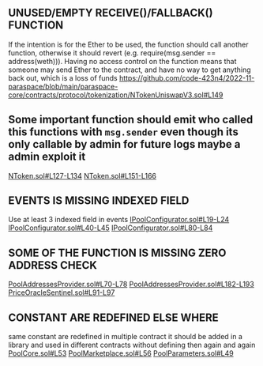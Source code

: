 ## UNUSED/EMPTY RECEIVE()/FALLBACK() FUNCTION
If the intention is for the Ether to be used, the function should call another function, otherwise it should revert (e.g. require(msg.sender == address(weth))). Having no access control on the function means that someone may send Ether to the contract, and have no way to get anything back out, which is a loss of funds 
https://github.com/code-423n4/2022-11-paraspace/blob/main/paraspace-core/contracts/protocol/tokenization/NTokenUniswapV3.sol#L149

## Some important function should emit who called this functions with `msg.sender` even though its only callable by admin for future logs maybe a admin exploit it 
[NToken.sol#L127-L134](https://github.com/code-423n4/2022-11-paraspace/blob/main/paraspace-core/contracts/protocol/tokenization/NToken.sol#L127-L134)
[NToken.sol#L151-L166](https://github.com/code-423n4/2022-11-paraspace/blob/main/paraspace-core/contracts/protocol/tokenization/NToken.sol#L151-L166)


## EVENTS IS MISSING INDEXED FIELD
Use at least 3 indexed field in events 
[IPoolConfigurator.sol#L19-L24](https://github.com/code-423n4/2022-11-paraspace/blob/main/paraspace-core/contracts/interfaces/IPoolConfigurator.sol#L19-L24)
[IPoolConfigurator.sol#L40-L45](https://github.com/code-423n4/2022-11-paraspace/blob/main/paraspace-core/contracts/interfaces/IPoolConfigurator.sol#L40-L45)
[IPoolConfigurator.sol#L80-L84](https://github.com/code-423n4/2022-11-paraspace/blob/main/paraspace-core/contracts/interfaces/IPoolConfigurator.sol#L80-L84)


## SOME OF THE FUNCTION IS MISSING ZERO ADDRESS CHECK
[PoolAddressesProvider.sol#L70-L78](https://github.com/code-423n4/2022-11-paraspace/blob/main/paraspace-core/contracts/protocol/configuration/PoolAddressesProvider.sol#L70-L78)
[PoolAddressesProvider.sol#L182-L193](https://github.com/code-423n4/2022-11-paraspace/blob/main/paraspace-core/contracts/protocol/configuration/PoolAddressesProvider.sol#L182-L193)
[PriceOracleSentinel.sol#L91-L97](https://github.com/code-423n4/2022-11-paraspace/blob/main/paraspace-core/contracts/protocol/configuration/PriceOracleSentinel.sol#L91-L97)


## CONSTANT ARE REDEFINED ELSE WHERE
same constant are redefined in multiple contract it should be added in a library and used in different contracts without defining then again and again
[PoolCore.sol#L53](https://github.com/code-423n4/2022-11-paraspace/blob/main/paraspace-core/contracts/protocol/pool/PoolCore.sol#L53)
[PoolMarketplace.sol#L56](https://github.com/code-423n4/2022-11-paraspace/blob/main/paraspace-core/contracts/protocol/pool/PoolMarketplace.sol#L56)
[PoolParameters.sol#L49](https://github.com/code-423n4/2022-11-paraspace/blob/main/paraspace-core/contracts/protocol/pool/PoolParameters.sol#L49)



